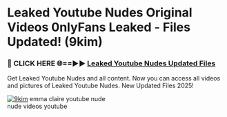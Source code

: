 # Leaked Youtube Nudes Original Videos 0nlyFans Leaked - Files Updated! (9kim)

<h3>🔴 CLICK HERE 🌐==►► <a href="https://tinyurl.com/4mcuefdz" rel="nofollow">Leaked Youtube Nudes Updated Files</a></h3>

Get Leaked Youtube Nudes and all content. Now you can access all videos and pictures of Leaked Youtube Nudes. New Updated Files 2025!

[![9kim](https://i.imgur.com/StAQSOY.gif)](https://tinyurl.com/4mcuefdz)
emma claire youtube nude<br>
nude videos youtube